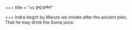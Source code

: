 +++
title = "०६ इन्द्रं प्रत्नेन"

+++
Indra begirt by Maruts we invoke after the ancient plan,  
     That he may drink the Soma juice.
